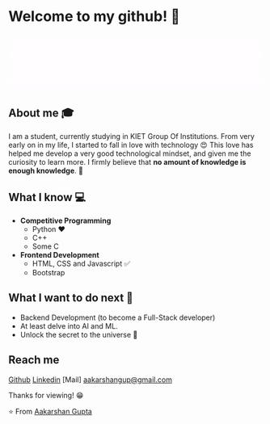 # Welcome to my github! 👋

<div align="center">
	<img src="https://raw.githubusercontent.com/Sarthakbh321/sarthakbh321/master/intro.gif">
</div>

## About me :mortar_board:
I am a student, currently studying in KIET Group Of Institutions. From very early on in my life, I started to fall in love with technology 😍 This love has helped me develop a very good technological mindset, and given me the curiosity to learn more. I firmly believe that **no amount of knowledge is enough knowledge**. 🧠

## What I know :computer:
- **Competitive Programming**
	- Python ❤️
	- C++
	- Some C
- **Frontend Development**
	- HTML, CSS and Javascript :white_check_mark:
	- Bootstrap

## What I want to do next :thinking:
- Backend Development (to become a Full-Stack developer)
- At least delve into AI and ML.
- Unlock the secret to the universe :rofl:

## Reach me 
[Github](https://github.com/aakarshangupta)
[Linkedin](https://www.linkedin.com/in/aakarshan-gupta-0a935524b)
[Mail] aakarshangup@gmail.com

Thanks for viewing! 😁


⭐️ From [Aakarshan Gupta](https://github.com/aakarshangupta)
